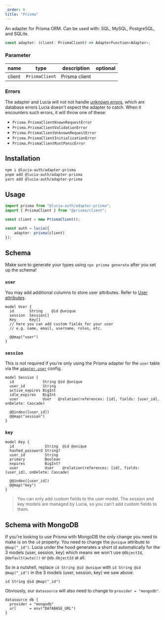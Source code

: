 ```yaml
---
_order: 0
title: "Prisma"
---
```


An adapter for Prisma ORM. Can be used with: SQL, MySQL, PostgreSQL, and SQLite.

```ts
const adapter: (client: PrismaClient) => AdapterFunction<Adapter>;
```

### Parameter

| name   | type           | description   | optional |
| ------ | -------------- | ------------- | -------- |
| client | `PrismaClient` | Prisma client |          |

### Errors

The adapter and Lucia will not not handle [unknown errors](/learn/basics/error-handling#known-errors), which are database errors Lucia doesn't expect the adapter to catch. When it encounters such errors, it will throw one of these:

- `Prisma.PrismaClientKnownRequestError`
- `Prisma.PrismaClientValidationError`
- `Prisma.PrismaClientUnknownRequestError`
- `Prisma.PrismaClientInitializationError`
- `Prisma.PrismaClientRustPanicError`

## Installation

```bash
npm i @lucia-auth/adapter-prisma
pnpm add @lucia-auth/adapter-prisma
yarn add @lucia-auth/adapter-prisma
```

## Usage

```ts
import prisma from "@lucia-auth/adapter-prisma";
import { PrismaClient } from "@prisma/client";

const client = new PrismaClient();

const auth = lucia({
	adapter: prisma(client)
});
```

## Schema

Make sure to generate your types using `npx prisma generate` after you set up the schema!

### `user`

You may add additional columns to store user attributes. Refer to [User attributes](/learn/basics/user-attributes).

```prisma
model User {
  id       String    @id @unique
  session  Session[]
  Key      Key[]
  // here you can add custom fields for your user
  // e.g. name, email, username, roles, etc.

  @@map("user")
}
```

### `session`

This is not required if you're only using the Prisma adapter for the `user` table via the [`adapter.user`](/reference/api/configuration#adapter) config.

```prisma
model Session {
  id             String @id @unique
  user_id        String
  active_expires BigInt
  idle_expires   BigInt
  user           User   @relation(references: [id], fields: [user_id], onDelete: Cascade)

  @@index([user_id])
  @@map("session")
}
```

### `key`

```prisma
model Key {
  id              String  @id @unique
  hashed_password String?
  user_id         String
  primary         Boolean
  expires         BigInt?
  user            User    @relation(references: [id], fields: [user_id], onDelete: Cascade)

  @@index([user_id])
  @@map("key")
}
```

> You can only add custom fields to the user model. The session and key models are managed by Lucia, so you can't add custom fields to them.

## Schema with MongoDB

If you're looking to use Prisma with MongoDB the only change you need to make is on the `id` property. You need to change the `@unique` attribute to `@map("_id")`. Lucia under the hood generates a short id automatically for the 3 models (user, session, key) which means we won't use `@ObjectId`, `@default(auto())` or `@db.ObjectId` at all.

So in a nutshell, replace `id String @id @unique` with `id String @id @map("_id")` in the 3 models (user, session, key) we saw above.

```prisma
id String @id @map("_id")
```

Obviously, our `datasource` will also need to change to `provider = "mongodb"`.

```prisma
datasource db {
  provider = "mongodb"
  url      = env("DATABASE_URL")
}
```
